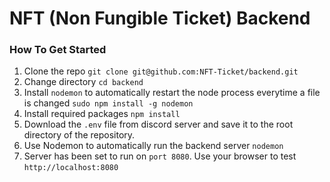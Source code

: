 # NFT (Non Fungible Ticket) Backend

### How To Get Started

1. Clone the repo
   `git clone git@github.com:NFT-Ticket/backend.git`
2. Change directory `cd backend`
3. Install `nodemon` to automatically restart the node process everytime a file is changed
   `sudo npm install -g nodemon`
4. Install required packages `npm install`
5. Download the `.env` file from discord server and save it to the root directory of the repository.
6. Use Nodemon to automatically run the backend server `nodemon`
7. Server has been set to run on `port 8080`.
   Use your browser to test `http://localhost:8080`

